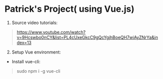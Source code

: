 # Patrick's Project( using Vue.js)

1. Source video tutorials:

> https://www.youtube.com/watch?v=9Hcswbo0nCY&list=PL4cUxeGkcC9gQcYgjhBoeQH7wiAyZNrYa&index=13

2. Setup Vue environment:

- Install vue-cli:

> sudo npm i -g vue-cli
